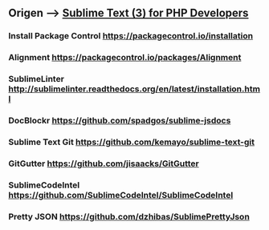 
## Origen --> [Sublime Text (3) for PHP Developers](https://mattstauffer.com/blog/sublime-text-3-for-php-developers/)

### Install Package Control https://packagecontrol.io/installation
### Alignment https://packagecontrol.io/packages/Alignment
### SublimeLinter http://sublimelinter.readthedocs.org/en/latest/installation.html
### DocBlockr https://github.com/spadgos/sublime-jsdocs
### Sublime Text Git https://github.com/kemayo/sublime-text-git
### GitGutter https://github.com/jisaacks/GitGutter
### SublimeCodeIntel https://github.com/SublimeCodeIntel/SublimeCodeIntel
### Pretty JSON https://github.com/dzhibas/SublimePrettyJson



